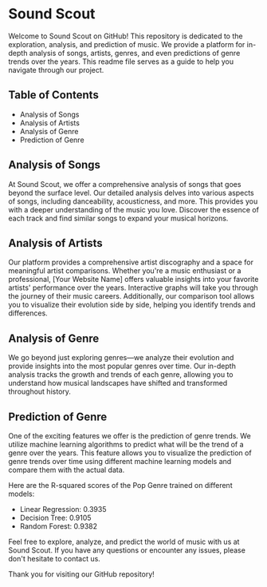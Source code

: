 # Sound Scout
Welcome to Sound Scout on GitHub! This repository is dedicated to the exploration, analysis, and prediction of music. We provide a platform for in-depth analysis of songs, artists, genres, and even predictions of genre trends over the years. This readme file serves as a guide to help you navigate through our project.

## Table of Contents
- Analysis of Songs
- Analysis of Artists
- Analysis of Genre
- Prediction of Genre

## Analysis of Songs
At Sound Scout, we offer a comprehensive analysis of songs that goes beyond the surface level. Our detailed analysis delves into various aspects of songs, including danceability, acousticness, and more. This provides you with a deeper understanding of the music you love. Discover the essence of each track and find similar songs to expand your musical horizons.

## Analysis of Artists
Our platform provides a comprehensive artist discography and a space for meaningful artist comparisons. Whether you're a music enthusiast or a professional, [Your Website Name] offers valuable insights into your favorite artists' performance over the years. Interactive graphs will take you through the journey of their music careers. Additionally, our comparison tool allows you to visualize their evolution side by side, helping you identify trends and differences.

## Analysis of Genre
We go beyond just exploring genres—we analyze their evolution and provide insights into the most popular genres over time. Our in-depth analysis tracks the growth and trends of each genre, allowing you to understand how musical landscapes have shifted and transformed throughout history.

## Prediction of Genre
One of the exciting features we offer is the prediction of genre trends. We utilize machine learning algorithms to predict what will be the trend of a genre over the years. This feature allows you to visualize the prediction of genre trends over time using different machine learning models and compare them with the actual data.

Here are the R-squared scores of the Pop Genre trained on different models:

- Linear Regression: 0.3935
- Decision Tree: 0.9105
- Random Forest: 0.9382

Feel free to explore, analyze, and predict the world of music with us at Sound Scout. If you have any questions or encounter any issues, please don't hesitate to contact us.

Thank you for visiting our GitHub repository!

